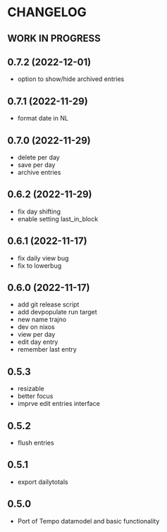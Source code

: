 # CHANGELOG
## **WORK IN PROGRESS**

## 0.7.2 (2022-12-01)
- option to show/hide archived entries

## 0.7.1 (2022-11-29)
- format date in NL

## 0.7.0 (2022-11-29)
- delete per day
- save per day
- archive entries

## 0.6.2 (2022-11-29)
- fix day shifting
- enable setting last_in_block

## 0.6.1 (2022-11-17)
- fix daily view bug
- fix to lowerbug

## 0.6.0 (2022-11-17)

- add git release script
- add devpopulate run target
- new name trajno
- dev on nixos
- view per day
- edit day entry
- remember last entry

## 0.5.3
- resizable
- better focus
- imprve edit entries interface

## 0.5.2

- flush entries

## 0.5.1

- export dailytotals

## 0.5.0

- Port of Tempo datamodel and basic functionality
